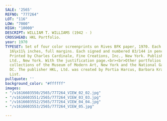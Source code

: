 ```yaml
---
SALE: '2565'
REFNO: "777264"
LOT: "116"
LOW: "7000"
HIGH: "10000"
DESCRIPT: WILLIAM T. WILLIAMS (1942 - )
CROSSHEAD: HKL Portfolio.
year: 1970
TYPESET: Set of four color screenprints on Rives BFK paper, 1970. Each 413x295 mm;
  16¼x11⅝ inches, full margins. Each signed and numbered 83/144 in pencil, lower margin.
  Printed by Charles Cardinale, Fine Creations, Inc., New York. Published by HKL,
  Ltd., New York. With the justification page.<br><br>Other portfolios are in the
  collections of the Museum of Modern Art, New York and the National Gallery, Washington,
  DC. The publisher HKL, Ltd. was created by Portia Harcus, Barbara Krakow and Vera
  List.
pullquote: ''
background_color: "#ffffff"
images:
- "/v1616603550/2565/777264_VIEW_02_02.jpg"
- "/v1616603551/2565/777264_VIEW_03_03.jpg"
- "/v1616603552/2565/777264_VIEW_04_04.jpg"
- "/v1616603553/2565/777264_VIEW_05.jpg"

---
```


